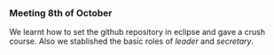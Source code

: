 ### Meeting 8th of October

We learnt how to set the github repository in eclipse and gave a crush course. Also we stablished the basic roles of *leader* and *secretary*.
